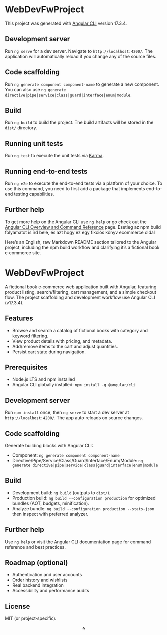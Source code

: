 # WebDevFwProject

This project was generated with [Angular CLI](https://github.com/angular/angular-cli) version 17.3.4.

## Development server

Run `ng serve` for a dev server. Navigate to `http://localhost:4200/`. The application will automatically reload if you change any of the source files.

## Code scaffolding

Run `ng generate component component-name` to generate a new component. You can also use `ng generate directive|pipe|service|class|guard|interface|enum|module`.

## Build

Run `ng build` to build the project. The build artifacts will be stored in the `dist/` directory.

## Running unit tests

Run `ng test` to execute the unit tests via [Karma](https://karma-runner.github.io).

## Running end-to-end tests

Run `ng e2e` to execute the end-to-end tests via a platform of your choice. To use this command, you need to first add a package that implements end-to-end testing capabilities.

## Further help

To get more help on the Angular CLI use `ng help` or go check out the [Angular CLI Overview and Command Reference](https://angular.io/cli) page.
Esetleg az npm build folyamatot is írd bele, és azt hogy ez egy fikciós könyv ecommerce oldal

Here’s an English, raw Markdown README section tailored to the Angular project, including the npm build workflow and clarifying it’s a fictional book e‑commerce site.

# WebDevFwProject

A fictional book e‑commerce web application built with Angular, featuring product listing, search/filtering, cart management, and a simple checkout flow. The project scaffolding and development workflow use Angular CLI (v17.3.4).

## Features

- Browse and search a catalog of fictional books with category and keyword filtering.
- View product details with pricing, and metadata.
- Add/remove items to the cart and adjust quantities.
- Persist cart state during navigation.


## Prerequisites

- Node.js LTS and npm installed
- Angular CLI globally installed: `npm install -g @angular/cli`


## Development server

Run `npm install` once, then `ng serve` to start a dev server at `http://localhost:4200/`. The app auto‑reloads on source changes.

## Code scaffolding

Generate building blocks with Angular CLI:

- Component: `ng generate component component-name`
- Directive/Pipe/Service/Class/Guard/Interface/Enum/Module: `ng generate directive|pipe|service|class|guard|interface|enum|module`


## Build

- Development build: `ng build` (outputs to `dist/`).
- Production build: `ng build --configuration production` for optimized bundles (AOT, budgets, minification).
- Analyze bundle: `ng build --configuration production --stats-json` then inspect with preferred analyzer.

## Further help

Use `ng help` or visit the Angular CLI documentation page for command reference and best practices.

## Roadmap (optional)

- Authentication and user accounts
- Order history and wishlists
- Real backend integration
- Accessibility and performance audits


## License

MIT (or project‑specific).
<span style="display:none">[^3_1][^3_2][^3_3][^3_4][^3_5][^3_6][^3_7][^3_8][^3_9]</span>

<div align="center">⁂</div>
